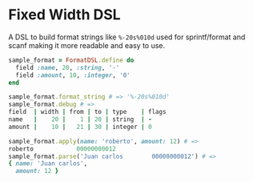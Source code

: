 # Fixed Width DSL

A DSL to build format strings like `%-20s%010d` used for sprintf/format and
scanf making it more readable and easy to use.

```ruby
sample_format = FormatDSL.define do
  field :name, 20, :string, '-'
  field :amount, 10, :integer, '0'
end

sample_format.format_string # => '%-20s%010d'
sample_format.debug # =>
field  | width | from | to | type    | flags
name   |    20 |    1 | 20 | string  | -
amount |    10 |   21 | 30 | integer | 0

sample_format.apply(name: 'roberto', amount: 12) # =>
roberto            00000000012
sample_format.parse('Juan carlos        00000000012') # =>
{ name: 'Juan carlos',
  amount: 12 }
```
